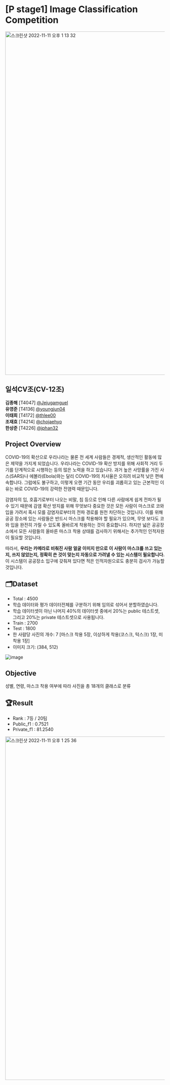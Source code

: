 # [P stage1] Image Classification Competition

<img width="1085" alt="스크린샷 2022-11-11 오후 1 13 32" src="https://user-images.githubusercontent.com/69153087/201261752-33f6bb6d-ddd0-46fa-a32b-f510c50e5a89.png">


## 일석CV조(CV-12조)

**김종해** [T4047] [@Jejugamguel](https://github.com/Jejugamguel) <br/>
**유영준** [T4136] [@youngjun04](https://github.com/youngjun04) <br/>
**이태희** [T4172] [@thlee00](https://github.com/thlee00) <br/>
**조재효** [T4214] [@chojaehyo](https://github.com/chojaehyo) <br/>
**한상준** [T4226] [@jphan32](https://github.com/jphan32) <br/>


## Project Overview

COVID-19의 확산으로 우리나라는 물론 전 세계 사람들은 경제적, 생산적인 활동에 많은 제약을 가지게 되었습니다. 우리나라는 COVID-19 확산 방지를 위해 사회적 거리 두기를 단계적으로 시행하는 등의 많은 노력을 하고 있습니다. 과거 높은 사망률을 가진 사스(SARS)나 에볼라(Ebola)와는 달리 COVID-19의 치사율은 오히려 비교적 낮은 편에 속합니다. 그럼에도 불구하고, 이렇게 오랜 기간 동안 우리를 괴롭히고 있는 근본적인 이유는 바로 COVID-19의 강력한 전염력 때문입니다.

감염자의 입, 호흡기로부터 나오는 비말, 침 등으로 인해 다른 사람에게 쉽게 전파가 될 수 있기 때문에 감염 확산 방지를 위해 무엇보다 중요한 것은 모든 사람이 마스크로 코와 입을 가려서 혹시 모를 감염자로부터의 전파 경로를 원천 차단하는 것입니다. 이를 위해 공공 장소에 있는 사람들은 반드시 마스크를 착용해야 할 필요가 있으며, 무엇 보다도 코와 입을 완전히 가릴 수 있도록 올바르게 착용하는 것이 중요합니다. 하지만 넓은 공공장소에서 모든 사람들의 올바른 마스크 착용 상태를 검사하기 위해서는 추가적인 인적자원이 필요할 것입니다.

따라서, **우리는 카메라로 비춰진 사람 얼굴 이미지 만으로 이 사람이 마스크를 쓰고 있는지, 쓰지 않았는지, 정확히 쓴 것이 맞는지 자동으로 가려낼 수 있는 시스템이 필요합니다.** 이 시스템이 공공장소 입구에 갖춰져 있다면 적은 인적자원으로도 충분히 검사가 가능할 것입니다.


## 🗂️Dataset
- Total : 4500
- 학습 데이터와 평가 데이터전체를 구분하기 위해 임의로 섞어서 분할하였습니다. 
- 학습 데이터셋이 아닌 나머지 40%의 데이터셋 중에서 20%는 public 테스트셋, 그리고 20%는 private 테스트셋으로 사용됩니다.
- Train : 2700
- Test : 1800
- 한 사람당 사진의 개수: 7 [마스크 착용 5장, 이상하게 착용(코스크, 턱스크) 1장, 미착용 1장]
- 이미지 크기: (384, 512)

![image](https://user-images.githubusercontent.com/59071505/168463193-5399fae7-5d19-4418-b95a-0dad912ee279.png)


## Objective
성별, 연령, 마스크 착용 여부에 따라 사진을 총 18개의 클래스로 분류


## 🏆Result
- Rank : 7등 / 20팀
- Public_f1 : 0.7521
- Private_f1 : 81.2540

<img width="1085" alt="스크린샷 2022-11-11 오후 1 25 36" src="https://user-images.githubusercontent.com/69153087/201263035-fc44a69f-c35b-4248-8c93-777bfffb1d1f.png">
